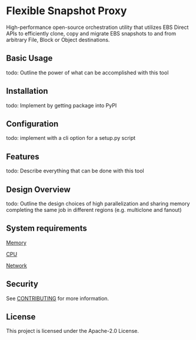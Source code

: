 # Flexible Snapshot Proxy

High-performance open-source orchestration utility that utilizes EBS Direct APIs to efficiently clone, copy and migrate EBS snapshots to and from arbitrary File, Block or Object destinations.

## Basic Usage

todo: Outline the power of what can be accomplished with this tool 
## Installation

todo: Implement by getting package into PyPI

## Configuration

todo: implement with a cli option for a setup.py script 
## Features

todo: Describe everything that can be done with this tool

## Design Overview

todo: Outline the design choices of high parallelization and sharing memory completing the same job in different regions (e.g. multiclone and fanout)
## System requirements

[Memory](Memory.md)

[CPU](src/fsp.py#L7)

[Network](src/fsp.py#L8)
## Security

See [CONTRIBUTING](CONTRIBUTING.md#security-issue-notifications) for more information.

## License

This project is licensed under the Apache-2.0 License.
